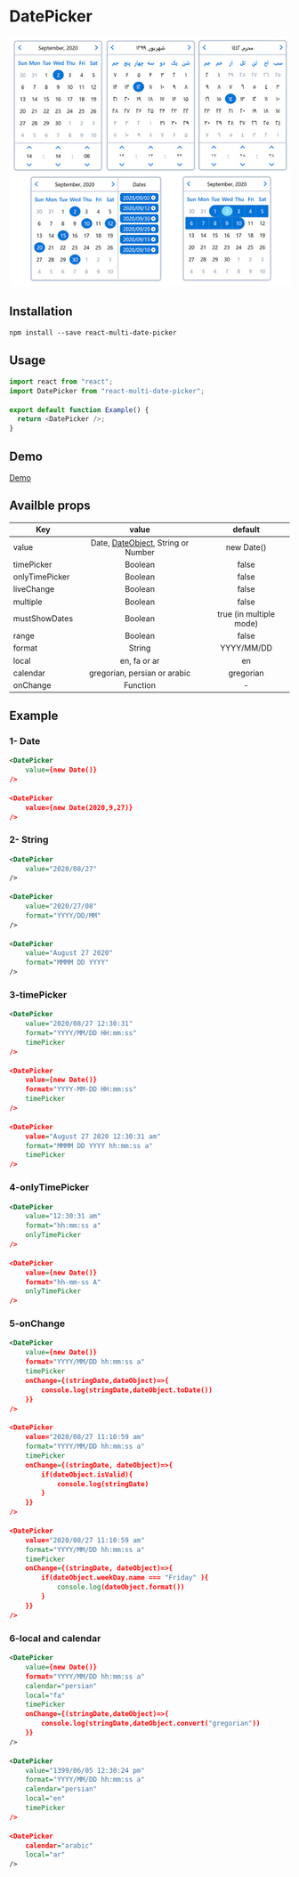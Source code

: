 # DatePicker

![DatePicker](/example/screenshot.jpg?raw=true)

## Installation

```code
npm install --save react-multi-date-picker
```

## Usage

```javascript
import react from "react";
import DatePicker from "react-multi-date-picker";

export default function Example() {
  return <DatePicker />;
}
```

## Demo

[Demo](https://shahabyazdi.github.io/react-multi-date-picker/)

## Availble props

| Key            |                                      value                                       |         default         |
| -------------- | :------------------------------------------------------------------------------: | :---------------------: |
| value          | Date, [DateObject](https://github.com/shahabyazdi/date-object), String or Number |       new Date()        |
| timePicker     |                                     Boolean                                      |          false          |
| onlyTimePicker |                                     Boolean                                      |          false          |
| liveChange     |                                     Boolean                                      |          false          |
| multiple       |                                     Boolean                                      |          false          |
| mustShowDates  |                                     Boolean                                      | true (in multiple mode) |
| range          |                                     Boolean                                      |          false          |
| format         |                                      String                                      |       YYYY/MM/DD        |
| local          |                                   en, fa or ar                                   |           en            |
| calendar       |                           gregorian, persian or arabic                           |        gregorian        |
| onChange       |                                     Function                                     |            -            |

## Example

### 1- Date

```xml
<DatePicker
    value={new Date()}
/>

<DatePicker
    value={new Date(2020,9,27)}
/>

```

### 2- String

```xml
<DatePicker
    value="2020/08/27"
/>

<DatePicker
    value="2020/27/08"
    format="YYYY/DD/MM"
/>

<DatePicker
    value="August 27 2020"
    format="MMMM DD YYYY"
/>
```

### 3-timePicker

```xml
<DatePicker
    value="2020/08/27 12:30:31"
    format="YYYY/MM/DD HH:mm:ss"
    timePicker
/>

<DatePicker
    value={new Date()}
    format="YYYY-MM-DD HH:mm:ss"
    timePicker
/>

<DatePicker
    value="August 27 2020 12:30:31 am"
    format="MMMM DD YYYY hh:mm:ss a"
    timePicker
/>
```

### 4-onlyTimePicker

```xml
<DatePicker
    value="12:30:31 am"
    format="hh:mm:ss a"
    onlyTimePicker
/>

<DatePicker
    value={new Date()}
    format="hh-mm-ss A"
    onlyTimePicker
/>
```

### 5-onChange

```xml
<DatePicker
    value={new Date()}
    format="YYYY/MM/DD hh:mm:ss a"
    timePicker
    onChange={(stringDate,dateObject)=>{
        console.log(stringDate,dateObject.toDate())
    }}
/>

<DatePicker
    value="2020/08/27 11:10:59 am"
    format="YYYY/MM/DD hh:mm:ss a"
    timePicker
    onChange={(stringDate, dateObject)=>{
        if(dateObject.isValid){
            console.log(stringDate)
        }
    }}
/>

<DatePicker
    value="2020/08/27 11:10:59 am"
    format="YYYY/MM/DD hh:mm:ss a"
    timePicker
    onChange={(stringDate, dateObject)=>{
        if(dateObject.weekDay.name === "Friday" ){
            console.log(dateObject.format())
        }
    }}
/>
```

### 6-local and calendar

```xml
<DatePicker
    value={new Date()}
    format="YYYY/MM/DD hh:mm:ss a"
    calendar="persian"
    local="fa"
    timePicker
    onChange={(stringDate,dateObject)=>{
        console.log(stringDate,dateObject.convert("gregorian"))
    }}
/>

<DatePicker
    value="1399/06/05 12:30:24 pm"
    format="YYYY/MM/DD hh:mm:ss a"
    calendar="persian"
    local="en"
    timePicker
/>

<DatePicker
    calendar="arabic"
    local="ar"
/>

```

